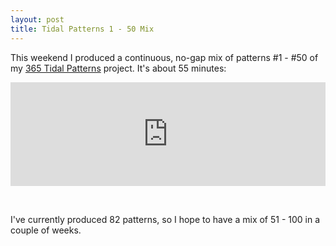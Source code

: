 ```yaml
---
layout: post
title: Tidal Patterns 1 - 50 Mix
---
```


This weekend I produced a continuous, no-gap mix of patterns #1 - #50 of my
<a href="http://365tidalpatterns.tumblr.com">365 Tidal Patterns</a> project.
It's about 55 minutes:

<iframe width="100%" height="166" scrolling="no" frameborder="no" src="https://w.soundcloud.com/player/?url=https%3A//api.soundcloud.com/tracks/141046580&amp;color=ff5500&amp;auto_play=false&amp;hide_related=false&amp;show_artwork=true"> </iframe>

<p>&nbsp;</p>

I've currently produced 82 patterns, so I hope to have a mix of 51 - 100 in
a couple of weeks.
